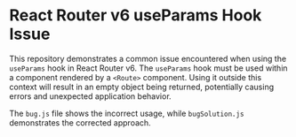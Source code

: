 # React Router v6 useParams Hook Issue

This repository demonstrates a common issue encountered when using the `useParams` hook in React Router v6.  The `useParams` hook must be used within a component rendered by a `<Route>` component. Using it outside this context will result in an empty object being returned, potentially causing errors and unexpected application behavior. 

The `bug.js` file shows the incorrect usage, while `bugSolution.js` demonstrates the corrected approach.
